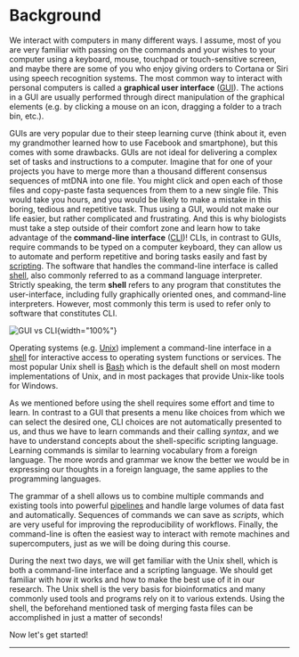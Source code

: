 # Background

We interact with computers in many different ways. I assume, most of you
are very familiar with passing on the commands and your wishes to your
computer using a keyboard, mouse, touchpad or touch-sensitive screen,
and maybe there are some of you who enjoy giving orders to Cortana or
Siri using speech recognition systems. The most common way to interact
with personal computers is called a **graphical user interface**
([GUI](https://en.wikipedia.org/wiki/Graphical_user_interface)). The
actions in a GUI are usually performed through direct manipulation of
the graphical elements (e.g. by clicking a mouse on an icon, dragging a
folder to a trach bin, etc.).

GUIs are very popular due to their steep learning curve (think about it,
even my grandmother learned how to use Facebook and smartphone), but
this comes with some drawbacks. GUIs are not ideal for delivering a
complex set of tasks and instructions to a computer. Imagine that for
one of your projects you have to merge more than a thousand different
consensus sequences of mtDNA into one file. You might click and open
each of those files and copy-paste fasta sequences from them to a new
single file. This would take you hours, and you would be likely to make
a mistake in this boring, tedious and repetitive task. Thus using a GUI,
would not make our life easier, but rather complicated and frustrating.
And this is why biologists must take a step outside of their comfort
zone and learn how to take advantage of the **command-line interface**
([CLI](https://en.wikipedia.org/wiki/Command-line_interface))! CLIs, in
contrast to GUIs, require commands to be typed on a computer keyboard,
they can allow us to automate and perform repetitive and boring tasks
easily and fast by
[scripting](https://en.wikipedia.org/wiki/Scripting_language). The
software that handles the command-line interface is called
[shell](https://en.wikipedia.org/wiki/Shell_(computing)), also commonly
referred to as a command language interpreter. Strictly speaking, the
term **shell** refers to any program that constitutes the
user-interface, including fully graphically oriented ones, and
command-line interpreters. However, most commonly this term is used to
refer only to software that constitutes CLI.

![GUI vs
CLI](C:/Users/vladi/Nextcloud/Nowick_Lab/Master_course_Bioinformatics_for_Biologists/SoSe2020/Linux-Cli-vs-Gui.png){width="100%"}

Operating systems (e.g. [Unix](https://en.wikipedia.org/wiki/Unix))
implement a command-line interface in a
[shell](https://en.wikipedia.org/wiki/Shell_(computing)) for interactive
access to operating system functions or services. The most popular Unix
shell is [Bash](https://en.wikipedia.org/wiki/Bash_(Unix_shell)) which
is the default shell on most modern implementations of Unix, and in most
packages that provide Unix-like tools for Windows.

As we mentioned before using the shell requires some effort and time to
learn. In contrast to a GUI that presents a menu like choices from which
we can select the desired one, CLI choices are not automatically
presented to us, and thus we have to learn commands and their calling
*syntax*, and we have to understand concepts about the shell-specific
scripting language. Learning commands is similar to learning vocabulary
from a foreign language. The more words and grammar we know the better
we would be in expressing our thoughts in a foreign language, the same
applies to the programming languages.

The grammar of a shell allows us to combine multiple commands and
existing tools into powerful
[pipelines](https://en.wikipedia.org/wiki/Pipeline_(computing)) and
handle large volumes of data fast and automatically. Sequences of
commands we can save as *scripts*, which are very useful for improving
the reproducibility of workflows. Finally, the command-line is often the
easiest way to interact with remote machines and supercomputers, just as
we will be doing during this course.

During the next two days, we will get familiar with the Unix shell,
which is both a command-line interface and a scripting language. We
should get familiar with how it works and how to make the best use of it
in our research. The Unix shell is the very basis for bioinformatics and
many commonly used tools and programs rely on it to various extends.
Using the shell, the beforehand mentioned task of merging fasta files
can be accomplished in just a matter of seconds!

Now let's get started!

------------------------------------------------------------------------

